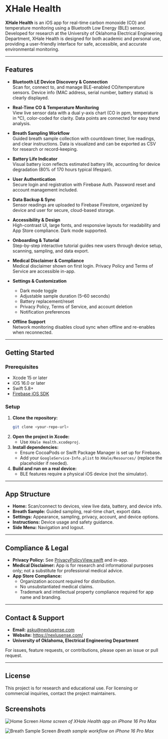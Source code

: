 # XHale Health

**XHale Health** is an iOS app for real-time carbon monoxide (CO) and temperature monitoring using a Bluetooth Low Energy (BLE) sensor. Developed for research at the University of Oklahoma Electrical Engineering Department, XHale Health is designed for both academic and personal use, providing a user-friendly interface for safe, accessible, and accurate environmental monitoring.

---

## Features

- **Bluetooth LE Device Discovery & Connection**  
  Scan for, connect to, and manage BLE-enabled CO/temperature sensors. Device info (MAC address, serial number, battery status) is clearly displayed.

- **Real-Time CO & Temperature Monitoring**  
  View live sensor data with a dual y-axis chart (CO in ppm, temperature in °C), color-coded for clarity. Data points are connected for easy trend analysis.

- **Breath Sampling Workflow**  
  Guided breath sample collection with countdown timer, live readings, and clear instructions. Data is visualized and can be exported as CSV for research or record-keeping.

- **Battery Life Indicator**  
  Visual battery icon reflects estimated battery life, accounting for device degradation (80% of 170 hours typical lifespan).

- **User Authentication**  
  Secure login and registration with Firebase Auth. Password reset and account management included.

- **Data Backup & Sync**  
  Sensor readings are uploaded to Firebase Firestore, organized by device and user for secure, cloud-based storage.

- **Accessibility & Design**  
  High-contrast UI, large fonts, and responsive layouts for readability and App Store compliance. Dark mode supported.

- **Onboarding & Tutorial**  
  Step-by-step interactive tutorial guides new users through device setup, scanning, sampling, and data export.

- **Medical Disclaimer & Compliance**  
  Medical disclaimer shown on first login. Privacy Policy and Terms of Service are accessible in-app.

- **Settings & Customization**  
  - Dark mode toggle
  - Adjustable sample duration (5–60 seconds)
  - Battery replacement/reset
  - Privacy Policy, Terms of Service, and account deletion
  - Notification preferences

- **Offline Support**  
  Network monitoring disables cloud sync when offline and re-enables when reconnected.

---

## Getting Started

### Prerequisites
- Xcode 15 or later
- iOS 16.0 or later
- Swift 5.8+
- [Firebase iOS SDK](https://firebase.google.com/docs/ios/setup)

### Setup
1. **Clone the repository:**
   ```sh
   git clone <your-repo-url>
   ```
2. **Open the project in Xcode:**
   - Use `XHale Health.xcodeproj`.
3. **Install dependencies:**
   - Ensure CocoaPods or Swift Package Manager is set up for Firebase.
   - Add your `GoogleService-Info.plist` to `XHale/Resources/` (replace the placeholder if needed).
4. **Build and run on a real device:**
   - BLE features require a physical iOS device (not the simulator).

---

## App Structure
- **Home:** Scan/connect to devices, view live data, battery, and device info.
- **Breath Sample:** Guided sampling, real-time chart, export data.
- **Settings:** Appearance, sampling, privacy, account, and device options.
- **Instructions:** Device usage and safety guidance.
- **Side Menu:** Navigation and logout.

---

## Compliance & Legal
- **Privacy Policy:** See [PrivacyPolicyView.swift](XHale/Views/PrivacyPolicyView.swift) and in-app.
- **Medical Disclaimer:** App is for research and informational purposes only; not a substitute for professional medical advice.
- **App Store Compliance:**
  - Organization account required for distribution.
  - No unsubstantiated medical claims.
  - Trademark and intellectual property compliance required for app name and branding.

---

## Contact & Support
- **Email:** asku@nexlusense.com
- **Website:** https://nexlusense.com/
- **University of Oklahoma, Electrical Engineering Department**

For issues, feature requests, or contributions, please open an issue or pull request.

---

## License
This project is for research and educational use. For licensing or commercial inquiries, contact the project maintainers.

## Screenshots

![Home Screen](XHale/Resources/Images/Simulator%20Screenshot%20-%20iPhone%2016%20Pro%20Max%20-%202025-06-25%20at%2010.52.56.png)
*Home screen of XHale Health app on iPhone 16 Pro Max*

![Breath Sample Screen](XHale/Resources/Images/Simulator%20Screenshot%20-%20iPhone%2016%20Pro%20Max%20-%202025-06-25%20at%2010.52.29.png)
*Breath sample workflow on iPhone 16 Pro Max*
